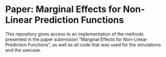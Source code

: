 # Paper: Marginal Effects for Non-Linear Prediction Functions

This repository gives access to an implementation of the methods presented in the paper submission “Marginal Effects for Non-Linear Prediction Functions”, as well as all code that was used for the simulations and the usecase.

